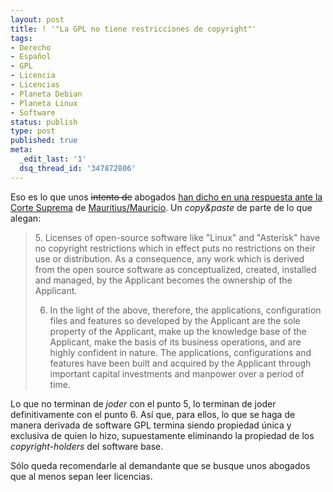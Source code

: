 ```yaml
---
layout: post
title: ! '"La GPL no tiene restricciones de copyright"'
tags:
- Derecho
- Español
- GPL
- Licencia
- Licencias
- Planeta Debian
- Planeta Linux
- Software
status: publish
type: post
published: true
meta:
  _edit_last: '1'
  dsq_thread_id: '347872806'
---
```

Eso es lo que unos <del>intento de</del> abogados <a href="http://laforge.gnumonks.org/weblog/2011/06/27/#20110627-gpl_surpreme_court_mauritius">han dicho en una respuesta ante la Corte Suprema</a> de <a href="http://es.wikipedia.org/wiki/Mauricio">Mauritius/Mauricio</a>. Un <em>copy&paste</em> de parte de lo que alegan:

<blockquote>5. Licenses of open-source software like "Linux" and "Asterisk" have no copyright restrictions which in effect puts no restrictions on their use or distribution. As a consequence, any work which is derived from the open source software as conceptualized, created, installed and managed, by the Applicant becomes the ownership of the Applicant.

6. In the light of the above, therefore, the applications, configuration files and features so developed by the Applicant are the sole property of the Applicant, make up the knowledge base of the Applicant, make the basis of its business operations, and are highly confident in nature. The applications, configurations and features have been built and acquired by the Applicant through important capital investments and manpower over a period of time.</blockquote>

Lo que no terminan de <em>joder</em> con el punto 5, lo terminan de joder definitivamente con el punto 6. Así que, para ellos, lo que se haga de manera derivada de software GPL termina siendo propiedad única y exclusiva de quien lo hizo, supuestamente eliminando la propiedad de los <em>copyright-holders</em> del software base.

Sólo queda recomendarle al demandante que se busque unos abogados que al menos sepan leer licencias.
